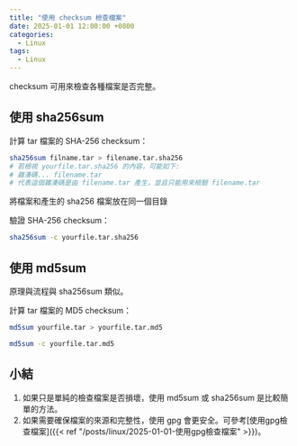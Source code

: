 ```yaml
---
title: "使用 checksum 檢查檔案"
date: 2025-01-01 12:00:00 +0800
categories: 
  - Linux
tags:
  - Linux
---
```


checksum 可用來檢查各種檔案是否完整。

## 使用 sha256sum

計算 tar 檔案的 SHA-256 checksum：

```bash
sha256sum filname.tar > filename.tar.sha256
# 若檢視 yourfile.tar.sha256 的內容，可能如下:
# 雜湊碼... filename.tar
# 代表這個雜湊碼是由 filename.tar 產生，並且只能用來檢驗 filename.tar
```

將檔案和產生的 sha256 檔案放在同一個目錄

驗證 SHA-256 checksum：

```bash
sha256sum -c yourfile.tar.sha256
```

## 使用 md5sum

原理與流程與 sha256sum 類似。

計算 tar 檔案的 MD5 checksum：

```bash
md5sum yourfile.tar > yourfile.tar.md5
```

```bash
md5sum -c yourfile.tar.md5
```

## 小結

1. 如果只是單純的檢查檔案是否損壞，使用 md5sum 或 sha256sum 是比較簡單的方法。
2. 如果需要確保檔案的來源和完整性，使用 gpg 會更安全。可參考[使用gpg檢查檔案]({{< ref "/posts/linux/2025-01-01-使用gpg檢查檔案" >}})。
